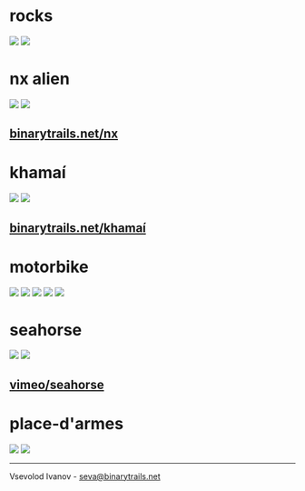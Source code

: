 # rocks
![](rocks/renders/VsevolodI_Rock_Assets.png)
![](rocks/renders/rocks_spirals.png)

# nx alien
![](nx_alien/concept/VsevolodI_nx_model_sheet.png)
![](nx_alien/references/screenshot2.png)

## [binarytrails.net/nx](https://www.binarytrails.net/nx)

# khamaí
![](khamaí/renders/3dscan.jpg)
![](khamaí/renders/0150.png)

## [binarytrails.net/khamaí](https://www.binarytrails.net/khama)

# motorbike
![](motorbike/renders/ss3.png)
![](motorbike/renders/VsevolodI_Hardsurface_Assets.png)
![](motorbike/renders/ss.png)
![](motorbike/renders/ss2.png)
![](motorbike/renders/VsevolodI_Hardsurface_Kitbash.png)

# seahorse
![](seahorse/Renders/ss1.png)
![](seahorse/Renders/ss2.png)

## [vimeo/seahorse](https://vimeo.com/303762317)

# place-d'armes
![](place-d'armes/renders/Pikmin_Environment_Render_02.png)
![](place-d'armes/renders/Pikmin_Environment_Render_01.png)

----
Vsevolod Ivanov - seva@binarytrails.net
